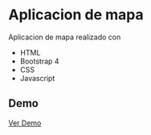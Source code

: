 # Aplicacion de mapa
Aplicacion de mapa realizado con

- HTML
- Bootstrap 4
- CSS
- Javascript

## Demo
[Ver Demo](https://sergiodario.github.io/mapa-app/index.html)
